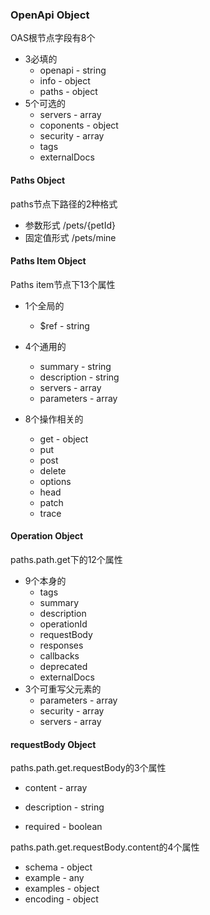 ### OpenApi Object

OAS根节点字段有8个

- 3必填的
  - openapi - string
  - info - object
  - paths - object
- 5个可选的
  - servers - array
  - coponents - object
  - security - array
  - tags
  - externalDocs

#### Paths Object

paths节点下路径的2种格式

- 参数形式 /pets/{petId}
- 固定值形式 /pets/mine

#### Paths Item Object

Paths item节点下13个属性

- 1个全局的
  - $ref - string
- 4个通用的
  - summary - string
  - description - string
  - servers - array
  - parameters - array

- 8个操作相关的
  - get - object
  - put
  - post
  - delete
  - options
  - head
  - patch
  - trace

#### Operation Object

paths.path.get下的12个属性

- 9个本身的
  - tags
  - summary
  - description
  - operationId
  - requestBody
  - responses
  - callbacks
  - deprecated
  - externalDocs
- 3个可重写父元素的
  - parameters - array
  - security - array
  - servers - array

#### requestBody Object

paths.path.get.requestBody的3个属性

- content - array

- description - string

- required - boolean

  

paths.path.get.requestBody.content的4个属性

- schema - object
- example - any
- examples - object
- encoding - object